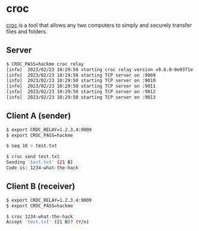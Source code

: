 croc
====

[croc][1] is a tool that allows any two computers to simply and securely transfer
files and folders.

## Server

```bash
$ CROC_PASS=hackme croc relay
[info]	2023/02/23 10:29:50 starting croc relay version v9.6.0-0e93f1e
[info]	2023/02/23 10:29:50 starting TCP server on :9009
[info]	2023/02/23 10:29:50 starting TCP server on :9010
[info]	2023/02/23 10:29:50 starting TCP server on :9011
[info]	2023/02/23 10:29:50 starting TCP server on :9012
[info]	2023/02/23 10:29:50 starting TCP server on :9013
```

## Client A (sender)

```bash
$ export CROC_RELAY=1.2.3.4:9009
$ export CROC_PASS=hackme

$ seq 10 > test.txt

$ croc send test.txt
Sending 'test.txt' (21 B)
Code is: 1234-what-the-hack
```

## Client B (receiver)

```bash
$ export CROC_RELAY=1.2.3.4:9009
$ export CROC_PASS=hackme

$ croc 1234-what-the-hack
Accept 'test.txt' (21 B)? (Y/n)
```

[1]: https://github.com/schollz/croc
